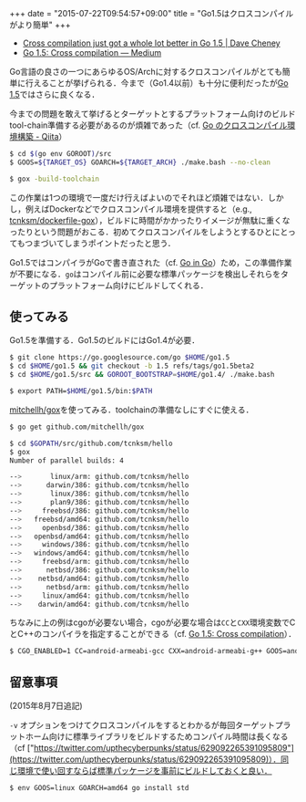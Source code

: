 +++
date = "2015-07-22T09:54:57+09:00"
title = "Go1.5はクロスコンパイルがより簡単"
+++

- [Cross compilation just got a whole lot better in Go 1.5 | Dave Cheney](http://dave.cheney.net/2015/03/03/cross-compilation-just-got-a-whole-lot-better-in-go-1-5)
- [Go 1.5: Cross compilation — Medium](https://medium.com/@rakyll/go-1-5-cross-compilation-488092ba44ec)

Go言語の良さの一つにあらゆるOS/Archに対するクロスコンパイルがとても簡単に行えることが挙げられる．今まで（Go1.4以前）も十分に便利だったが[Go 1.5](http://tip.golang.org/doc/go1.5)ではさらに良くなる．

今までの問題を敢えて挙げるとターゲットとするプラットフォーム向けのビルドtool-chain準備する必要があるのが煩雑であった（cf. [Go のクロスコンパイル環境構築 - Qiita](http://qiita.com/Jxck_/items/02185f51162e92759ebe)）

```bash
$ cd $(go env GOROOT)/src
$ GOOS=${TARGET_OS} GOARCH=${TARGET_ARCH} ./make.bash --no-clean 
```

```bash
$ gox -build-toolchain 
```

この作業は1つの環境で一度だけ行えばよいのでそれほど煩雑ではない．しかし，例えばDockerなどでクロスコンパイル環境を提供すると（e.g., [tcnksm/dockerfile-gox](https://github.com/tcnksm/dockerfile-gox)），ビルドに時間がかかったりイメージが無駄に重くなったりという問題がおこる．初めてクロスコンパイルをしようとするひとにとってもつまづいてしまうポイントだったと思う．

Go1.5ではコンパイラがGoで書き直された（cf. [Go in Go](http://talks.golang.org/2015/gogo.slide#1)）ため，この準備作業が不要になる．`go`はコンパイル前に必要な標準パッケージを検出しそれらをターゲットのプラットフォーム向けにビルドしてくれる．

## 使ってみる

Go1.5を準備する．Go1.5のビルドにはGo1.4が必要．

```bash
$ git clone https://go.googlesource.com/go $HOME/go1.5
$ cd $HOME/go1.5 && git checkout -b 1.5 refs/tags/go1.5beta2
$ cd $HOME/go1.5/src && GOROOT_BOOTSTRAP=$HOME/go1.4/ ./make.bash
```

```bash
$ export PATH=$HOME/go1.5/bin:$PATH
```

[mitchellh/gox](https://github.com/mitchellh/gox)を使ってみる．toolchainの準備なしにすぐに使える．

```bash
$ go get github.com/mitchellh/gox
```

```bash
$ cd $GOPATH/src/github.com/tcnksm/hello
$ gox
Number of parallel builds: 4

-->       linux/arm: github.com/tcnksm/hello
-->      darwin/386: github.com/tcnksm/hello
-->       linux/386: github.com/tcnksm/hello
-->       plan9/386: github.com/tcnksm/hello
-->     freebsd/386: github.com/tcnksm/hello
-->   freebsd/amd64: github.com/tcnksm/hello
-->     openbsd/386: github.com/tcnksm/hello
-->   openbsd/amd64: github.com/tcnksm/hello
-->     windows/386: github.com/tcnksm/hello
-->   windows/amd64: github.com/tcnksm/hello
-->     freebsd/arm: github.com/tcnksm/hello
-->      netbsd/386: github.com/tcnksm/hello
-->    netbsd/amd64: github.com/tcnksm/hello
-->      netbsd/arm: github.com/tcnksm/hello
-->     linux/amd64: github.com/tcnksm/hello
-->    darwin/amd64: github.com/tcnksm/hello
```

ちなみに上の例はcgoが必要ない場合，cgoが必要な場合は`CC`と`CXX`環境変数でCとC++のコンパイラを指定することができる（cf. [Go 1.5: Cross compilation](https://medium.com/@rakyll/go-1-5-cross-compilation-488092ba44ec)）．

```bash
$ CGO_ENABLED=1 CC=android-armeabi-gcc CXX=android-armeabi-g++ GOOS=android GOARCH=arm GOARM=7 go build .
```

## 留意事項

(2015年8月7日追記)

`-v` オプションをつけてクロスコンパイルをするとわかるが毎回ターゲットプラットホーム向けに標準ライブラリをビルドするためコンパイル時間は長くなる（cf ["https://twitter.com/upthecyberpunks/status/629092265391095809"](https://twitter.com/upthecyberpunks/status/629092265391095809)）．同じ環境で使い回すならば標準パッケージを事前にビルドしておくと良い．

```bash
$ env GOOS=linux GOARCH=amd64 go install std
```


